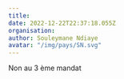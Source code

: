 ```yaml
---
title: 
date: 2022-12-22T22:37:18.055Z
organisation: 
author: Souleymane Ndiaye
avatar: "/img/pays/SN.svg"
---
```


Non au 3 ème mandat